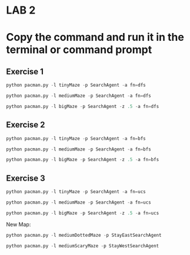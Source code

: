 # LAB 2
# Copy the command and run it in the terminal or command prompt

## Exercise 1

```python
python pacman.py -l tinyMaze -p SearchAgent -a fn=dfs
```

```python
python pacman.py -l mediumMaze -p SearchAgent -a fn=dfs
```

```python
python pacman.py -l bigMaze -p SearchAgent -z .5 -a fn=dfs
```

## Exercise 2

```python
python pacman.py -l tinyMaze -p SearchAgent -a fn=bfs
```

```python
python pacman.py -l mediumMaze -p SearchAgent -a fn=bfs
```

```python
python pacman.py -l bigMaze -p SearchAgent -z .5 -a fn=bfs
```

## Exercise 3

```python
python pacman.py -l tinyMaze -p SearchAgent -a fn=ucs
```

```python
python pacman.py -l mediumMaze -p SearchAgent -a fn=ucs
```

```python
python pacman.py -l bigMaze -p SearchAgent -z .5 -a fn=ucs
```

 New Map: 
```python
python pacman.py -l mediumDottedMaze -p StayEastSearchAgent
```

```python
python pacman.py -l mediumScaryMaze -p StayWestSearchAgent
```